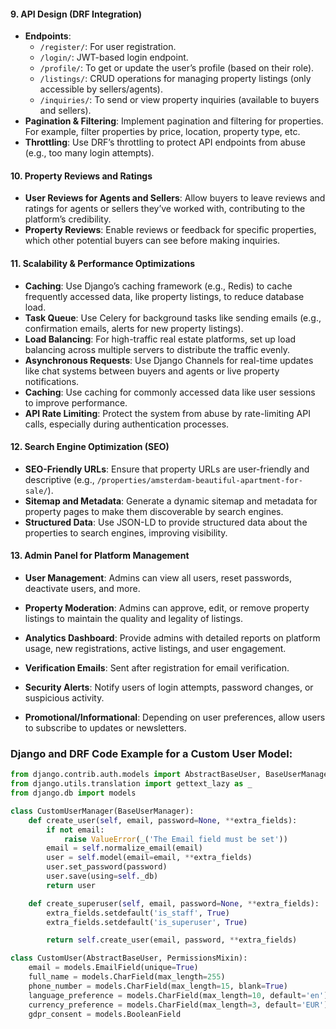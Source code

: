 
#### 9. **API Design (DRF Integration)**
   - **Endpoints**: 
     - `/register/`: For user registration.
     - `/login/`: JWT-based login endpoint.
     - `/profile/`: To get or update the user’s profile (based on their role).
     - `/listings/`: CRUD operations for managing property listings (only accessible by sellers/agents).
     - `/inquiries/`: To send or view property inquiries (available to buyers and sellers).
   - **Pagination & Filtering**: Implement pagination and filtering for properties. For example, filter properties by price, location, property type, etc.
   - **Throttling**: Use DRF’s throttling to protect API endpoints from abuse (e.g., too many login attempts).

#### 10. **Property Reviews and Ratings**
   - **User Reviews for Agents and Sellers**: Allow buyers to leave reviews and ratings for agents or sellers they’ve worked with, contributing to the platform’s credibility.
   - **Property Reviews**: Enable reviews or feedback for specific properties, which other potential buyers can see before making inquiries.

#### 11. **Scalability & Performance Optimizations**
   - **Caching**: Use Django’s caching framework (e.g., Redis) to cache frequently accessed data, like property listings, to reduce database load.
   - **Task Queue**: Use Celery for background tasks like sending emails (e.g., confirmation emails, alerts for new property listings).
   - **Load Balancing**: For high-traffic real estate platforms, set up load balancing across multiple servers to distribute the traffic evenly.
   - **Asynchronous Requests**: Use Django Channels for real-time updates like chat systems between buyers and agents or live property notifications.
   - **Caching**: Use caching for commonly accessed data like user sessions to improve performance.
   - **API Rate Limiting**: Protect the system from abuse by rate-limiting API calls, especially during authentication processes.

#### 12. **Search Engine Optimization (SEO)**
   - **SEO-Friendly URLs**: Ensure that property URLs are user-friendly and descriptive (e.g., `/properties/amsterdam-beautiful-apartment-for-sale/`).
   - **Sitemap and Metadata**: Generate a dynamic sitemap and metadata for property pages to make them discoverable by search engines.
   - **Structured Data**: Use JSON-LD to provide structured data about the properties to search engines, improving visibility.

#### 13. **Admin Panel for Platform Management**
   - **User Management**: Admins can view all users, reset passwords, deactivate users, and more.
   - **Property Moderation**: Admins can approve, edit, or remove property listings to maintain the quality and legality of listings.
   - **Analytics Dashboard**: Provide admins with detailed reports on platform usage, new registrations, active listings, and user engagement.

   - **Verification Emails**: Sent after registration for email verification.
   - **Security Alerts**: Notify users of login attempts, password changes, or suspicious activity.
   - **Promotional/Informational**: Depending on user preferences, allow users to subscribe to updates or newsletters.


### Django and DRF Code Example for a Custom User Model:

```python
from django.contrib.auth.models import AbstractBaseUser, BaseUserManager, PermissionsMixin
from django.utils.translation import gettext_lazy as _
from django.db import models

class CustomUserManager(BaseUserManager):
    def create_user(self, email, password=None, **extra_fields):
        if not email:
            raise ValueError(_('The Email field must be set'))
        email = self.normalize_email(email)
        user = self.model(email=email, **extra_fields)
        user.set_password(password)
        user.save(using=self._db)
        return user

    def create_superuser(self, email, password=None, **extra_fields):
        extra_fields.setdefault('is_staff', True)
        extra_fields.setdefault('is_superuser', True)

        return self.create_user(email, password, **extra_fields)

class CustomUser(AbstractBaseUser, PermissionsMixin):
    email = models.EmailField(unique=True)
    full_name = models.CharField(max_length=255)
    phone_number = models.CharField(max_length=15, blank=True)
    language_preference = models.CharField(max_length=10, default='en')
    currency_preference = models.CharField(max_length=3, default='EUR')
    gdpr_consent = models.BooleanField


